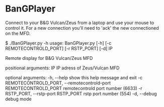 # BanGPlayer

Connect to your B&G Vulcan/Zeus from a laptop and use your mouse to control it.
For a new connection you'll need to 'ack' the new connectioned on the MFD.

$ ./BanGPlayer.py -h
usage: BanGPlayer.py [-h] [-c REMOTECONTROLD_PORT] [-r RSTP_PORT] [-d] IP

Remote display for B&G Vulcan/Zeus MFD

positional arguments:
  IP                    IP adress of Zeus/Vulcan MFD

optional arguments:
  -h, --help            show this help message and exit
  -c REMOTECONTROLD_PORT, --remotecontrold-port REMOTECONTROLD_PORT
                        remotecontrold port number (6633)
  -r RSTP_PORT, --rstp-port RSTP_PORT
                        rstp port number (554)
  -d, --debug           debug mode

